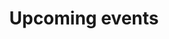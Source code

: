 ---
title: "Upcoming events"
draft: false
# page title background image
bg_image: "images/backgrounds/page-title.jpg"
# meta description
description : ""
---